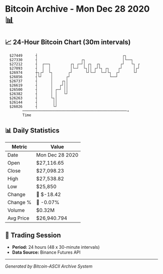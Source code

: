 # Bitcoin Archive - Mon Dec 28 2020 📊

## 📈 24-Hour Bitcoin Chart (30m intervals)

```
  $27449      ┤                                       ┌┐       
  $27330      ┤                    ┌┐                 │└──┐    
  $27212      ┤  ┌──┐         ┌┐ ┌─┘│ ┌┐  ┌┐         ┌┘   └┐ ┌ 
  $27093      ┤  │  │         │└─┘  └┐││ ┌┘└┐ ┌┐    ┌┘     │┌┘ 
  $26974      ┼┐┌┘  └┐       ┌┘      └┘└─┘  └─┘└┐  ┌┘      └┘  
  $26856      ┤└┘    │      ┌┘                  └──┘           
  $26737      ┤      │    ┌┐│                                  
  $26619      ┤      │   ┌┘││                                  
  $26500      ┤      │ ┌─┘ ││                                  
  $26382      ┤      │ │   └┘                                  
  $26263      ┤      └┐│                                       
  $26144      ┤       ││                                       
  $26026      ┤       └┘                                       
        ────────────────────────────────────────────────→
        Time
```

## 📊 Daily Statistics

| Metric | Value |
|--------|-------|
| Date | Mon Dec 28 2020 |
| Open | $27,116.65 |
| Close | $27,098.23 |
| High | $27,538.82 |
| Low | $25,850 |
| Change | 🔴 $-18.42 |
| Change % | 🔴 -0.07% |
| Volume | $0.32M |
| Avg Price | $26,940.794 |

## 📅 Trading Session

- **Period:** 24 hours (48 x 30-minute intervals)
- **Data Source:** Binance Futures API

---
*Generated by Bitcoin-ASCII Archive System*
